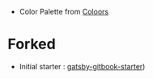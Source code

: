 



- Color Palette from [Coloors](https://coolors.co/222222-1c5d99-639fab-bbcde5-f9f8f8)

# Forked
- Initial starter : [gatsby-gitbook-starter](https://graphql-engine-cdn.hasura.io/learn-hasura/gatsby-gitbook-starter/assets/documentation_app_blog.png))

